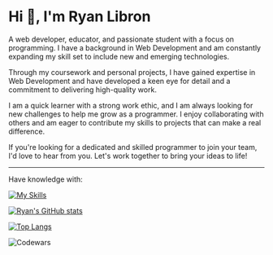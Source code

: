 Hi 👋, I'm Ryan Libron
============================
A web developer, educator, and passionate student with a focus on programming. I have a background in Web Development and am constantly expanding my skill set to include new and emerging technologies.

Through my coursework and personal projects, I have gained expertise in Web Development and have developed a keen eye for detail and a commitment to delivering high-quality work.

I am a quick learner with a strong work ethic, and I am always looking for new challenges to help me grow as a programmer. I enjoy collaborating with others and am eager to contribute my skills to projects that can make a real difference.

If you're looking for a dedicated and skilled programmer to join your team, I'd love to hear from you. Let's work together to bring your ideas to life!

<hr>

Have knowledge with: 

[![My Skills](https://skillicons.dev/icons?i=html,css,js,mongodb,express,nodejs,pug,git,github,figma)](https://skillicons.dev)

[![Ryan's GitHub stats](https://github-readme-stats.vercel.app/api?username=lbrnryn&theme=dark)](https://github.com/anuraghazra/github-readme-stats)

[![Top Langs](https://github-readme-stats.vercel.app/api/top-langs/?username=lbrnryn&theme=dark&layout=compact)](https://github.com/anuraghazra/github-readme-stats)

![Codewars](https://github.r2v.ch/codewars?user=lbrnryn&name=true&top_languages=true&hide_clan=true)